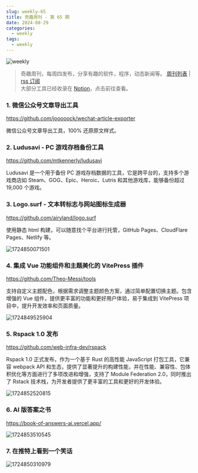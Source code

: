 ```yaml
---
slug: weekly-65
title: 奇趣周刊 - 第 65 期
date: 2024-08-29
categories:
  - weekly
tags:
  - weekly
---
```


![weekly](https://imgurl.zishu.me/weekly.webp)

> 奇趣周刊，每周四发布，分享有趣的软件，程序，动态新闻等。 [周刊列表](/categories/weekly/) | [rss 订阅](/categories/weekly/index.xml)  
大部分工具已经收录在 <a href="https://anghunk.notion.site/944611fccdd24fbdaed7489d0732b1c5?v=118910660f5d4ddaa7ad0923dd982664" target="_blank">Notion</a>，点击前往查看。

### 1. 微信公众号文章导出工具

https://github.com/jooooock/wechat-article-exporter

微信公众号文章导出工具，100% 还原原文样式。

### 2. Ludusavi - PC 游戏存档备份工具

https://github.com/mtkennerly/ludusavi

Ludusavi 是一个用于备份 PC 游戏存档数据的工具，它是跨平台的，支持多个游戏商店如 Steam、GOG、Epic、Heroic、Lutris 和其他游戏库，能够备份超过 19,000 个游戏。

### 3. Logo.surf - 文本转标志与网站图标生成器

https://github.com/airyland/logo.surf

使用静态 html 构建，可以随意找个平台进行托管，GitHub Pages、CloudFlare Pages、Netlify 等。

![1724850071501](https://imgurl.zishu.me/2024/08/1724850071501.webp)

### 4. 集成 Vue 功能组件和主题美化的 VitePress 插件

https://github.com/Theo-Messi/tools

支持自定义主题配色，根据需求调整主题颜色方案，通过简单配置切换主题。包含增强的 Vue 组件，提供更丰富的功能和更好用户体验，易于集成到 VitePress 项目中，提升开发效率和页面质量。

![1724849525904](https://imgurl.zishu.me/2024/08/1724849525904.webp)

### 5. Rspack 1.0 发布

https://github.com/web-infra-dev/rspack

Rspack 1.0 正式发布，作为一个基于 Rust 的高性能 JavaScript 打包工具，它兼容 webpack API 和生态，提供了显著提升的构建性能，并在性能、兼容性、包体积优化等方面进行了多项改进和增强，支持了 Module Federation 2.0，同时推出了 Rstack 技术栈，为开发者提供了更丰富的工具和更好的开发体验。

![1724852520815](https://imgurl.zishu.me/2024/08/1724852520815.webp)

### 6. AI 版答案之书

https://book-of-answers-ai.vercel.app/

![1724853510545](https://imgurl.zishu.me/2024/08/1724853510545.webp)

### 7. 在推特上看到一个笑话

![1724850310979](https://imgurl.zishu.me/2024/08/1724850310979.webp)
